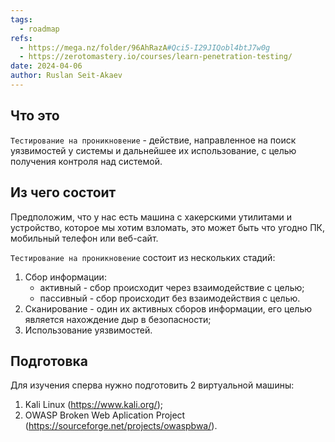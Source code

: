 ```yaml
---
tags:
  - roadmap
refs:
  - https://mega.nz/folder/96AhRazA#Qci5-I29JIQobl4btJ7w0g
  - https://zerotomastery.io/courses/learn-penetration-testing/
date: 2024-04-06
author: Ruslan Seit-Akaev
---
```

## Что это

`Тестирование на проникновение` - действие, направленное на поиск уязвимостей у системы и дальнейшее их использование, с целью получения контроля над системой.

## Из чего состоит

Предположим, что у нас есть машина с хакерскими утилитами и устройство, которое мы хотим взломать, это может быть что угодно ПК, мобильный телефон или веб-сайт.

`Тестирование на проникновение` состоит из нескольких стадий:
1. Сбор информации:
	- активный - сбор происходит через взаимодействие с целью;
	- пассивный - сбор происходит без взаимодействия с целью.
2. Сканирование - один их активных сборов информации, его целью является нахождение дыр в безопасности;
3. Использование уязвимостей.

## Подготовка

Для изучения сперва нужно подготовить 2 виртуальной машины:
1. Kali Linux (https://www.kali.org/);
2. OWASP Broken Web Aplication Project (https://sourceforge.net/projects/owaspbwa/).

